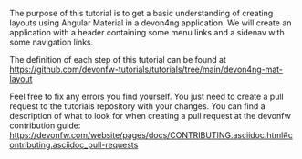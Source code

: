 The purpose of this tutorial is to get a basic understanding of creating layouts using Angular Material in a devon4ng application. We will create an application with a header containing some menu links and a sidenav with some navigation links.



The definition of each step of this tutorial can be found at https://github.com/devonfw-tutorials/tutorials/tree/main/devon4ng-mat-layout

Feel free to fix any errors you find yourself. You just need to create a pull request to the tutorials repository with your changes.
You can find a description of what to look for when creating a pull request at the devonfw contribution guide: https://devonfw.com/website/pages/docs/CONTRIBUTING.asciidoc.html#contributing.asciidoc_pull-requests
